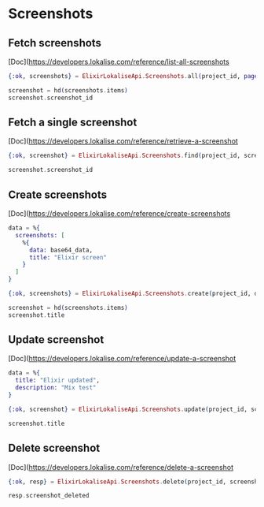 # Screenshots

## Fetch screenshots

[Doc](https://developers.lokalise.com/reference/list-all-screenshots

```elixir
{:ok, screenshots} = ElixirLokaliseApi.Screenshots.all(project_id, page: 2, limit: 1)

screenshot = hd(screenshots.items)
screenshot.screenshot_id
```

## Fetch a single screenshot

[Doc](https://developers.lokalise.com/reference/retrieve-a-screenshot

```elixir
{:ok, screenshot} = ElixirLokaliseApi.Screenshots.find(project_id, screenshot_id)

screenshot.screenshot_id
```

## Create screenshots

[Doc](https://developers.lokalise.com/reference/create-screenshots

```elixir
data = %{
  screenshots: [
    %{
      data: base64_data,
      title: "Elixir screen"
    }
  ]
}

{:ok, screenshots} = ElixirLokaliseApi.Screenshots.create(project_id, data)

screenshot = hd(screenshots.items)
screenshot.title
```

## Update screenshot

[Doc](https://developers.lokalise.com/reference/update-a-screenshot

```elixir
data = %{
  title: "Elixir updated",
  description: "Mix test"
}

{:ok, screenshot} = ElixirLokaliseApi.Screenshots.update(project_id, screenshot_id, data)

screenshot.title
```

## Delete screenshot

[Doc](https://developers.lokalise.com/reference/delete-a-screenshot

```elixir
{:ok, resp} = ElixirLokaliseApi.Screenshots.delete(project_id, screenshot_id)

resp.screenshot_deleted
```
